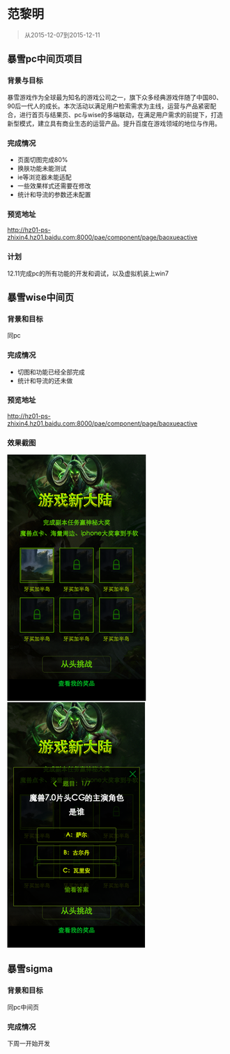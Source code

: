 # 范黎明
> 从2015-12-07到2015-12-11

## 暴雪pc中间页项目

### 背景与目标

暴雪游戏作为全球最为知名的游戏公司之一，旗下众多经典游戏伴随了中国80、90后一代人的成长。本次活动以满足用户检索需求为主线，运营与产品紧密配合，进行首页与结果页、pc与wise的多端联动，在满足用户需求的前提下，打造新型模式，建立具有商业生态的运营产品。提升百度在游戏领域的地位与作用。

### 完成情况

* 页面切图完成80%
* 换肤功能未能测试
* ie等浏览器未能适配
* 一些效果样式还需要在修改
* 统计和导流的参数还未配置

### 预览地址

http://hz01-ps-zhixin4.hz01.baidu.com:8000/pae/component/page/baoxueactive


### 计划

12.11完成pc的所有功能的开发和调试，以及虚拟机装上win7

## 暴雪wise中间页

### 背景和目标

同pc

### 完成情况

* 切图和功能已经全部完成
* 统计和导流的还未做

### 预览地址

http://hz01-ps-zhixin4.hz01.baidu.com:8000/pae/component/page/baoxueactive


### 效果截图

![img](./img/fanliming/wise1.png)
![img](./img/fanliming/wise3.png)


## 暴雪sigma

### 背景和目标

同pc中间页

### 完成情况

下周一开始开发



